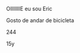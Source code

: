 OIIIIIIIE eu sou Eric

Gosto de andar de bicicleta

244

15y



<!---
Osinski777/Osinski777 is a ✨ special ✨ repository because its `README.md` (this file) appears on your GitHub profile.
You can click the Preview link to take a look at your changes.
--->
